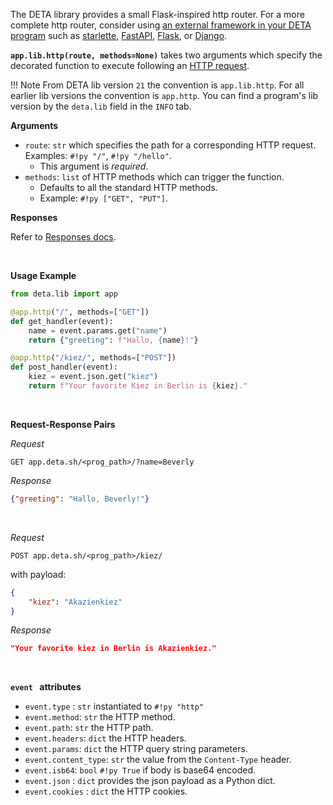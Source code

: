 
The DETA library provides a small Flask-inspired http router. For a more complete http router, consider using [an external framework in your DETA program](/web_frameworks/) such as [starlette](https://www.starlette.io/), [FastAPI](https://fastapi.tiangolo.com/), [Flask](https://palletsprojects.com/p/flask/), or [Django](https://www.djangoproject.com/).


**`app.lib.http(route, methods=None)`** takes two arguments which specify the decorated function to execute following an [HTTP request](/use/http).

!!! Note
    From DETA lib version `21` the convention is `app.lib.http`. 
    For all earlier lib versions the convention is `app.http`. You can find a program's lib version by the `deta.lib` field in the `INFO` tab.

**Arguments**

* `route`: `str` which specifies the path for a corresponding HTTP request. Examples: `#!py "/"`, `#!py "/hello"`. 
    * This argument is *required*.
* `methods`: `list` of HTTP methods which can trigger the function. 
    * Defaults to all the standard HTTP methods. 
    * Example: `#!py ["GET", "PUT"]`.

**Responses**

Refer to [Responses docs](/lib/responses).

<br />

**Usage Example**

```python
from deta.lib import app

@app.http("/", methods=["GET"])
def get_handler(event):
    name = event.params.get("name")
    return {"greeting": f"Hallo, {name}!"}

@app.http("/kiez/", methods=["POST"])
def post_handler(event):
    kiez = event.json.get("kiez")
    return f"Your favorite Kiez in Berlin is {kiez}."
```

<br />

**Request-Response Pairs**

*Request*
```shell
GET app.deta.sh/<prog_path>/?name=Beverly
```

*Response*
```json
{"greeting": "Hallo, Beverly!"}
```

<br />

*Request*
```shell
POST app.deta.sh/<prog_path>/kiez/
```


with payload:
```json
{
    "kiez": "Akazienkiez"
}
```

*Response*
```json
"Your favorite kiez in Berlin is Akazienkiez."
```

<br />

**`event ` attributes**

- `event.type` : `str` instantiated to `#!py "http"`
- `event.method`: `str` the  HTTP method.
- `event.path`: `str` the HTTP path.
- `event.headers`: `dict` the HTTP headers.
- `event.params`: `dict` the HTTP query string parameters.
- `event.content_type`: `str` the value from the `Content-Type` header.
- `event.isb64`: `bool` `#!py True` if body is base64 encoded.
- `event.json` : `dict` provides the json payload as a Python dict.
- `event.cookies` : `dict` the HTTP cookies.